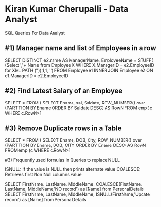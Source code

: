 # Kiran Kumar Cherupalli - Data Analyst

SQL Queries For Data Analyst

#1) Manager name and list of Employees in a row
----------------------------------------
SELECT DISTINCT e2.name AS ManagerName, EmployeeName = STUFF(
(Select ','+ Name from Employee X WHERE X.ManagerID = e2.EmployeeID for XML PATH ('')),1,1, '')
FROM Employee e1
INNER JOIN Employee e2
ON e1.ManagerID = e2.EmployeeID

#2) Find Latest Salary of an Employee
----------------------------------------------
SELECT * FROM (
SELECT Ename, sal, Saldate, ROW_NUMBER() over (PARTITION BY Ename ORDER BY Saldate DESC) AS RowN FROM emp
)c 
WHERE c.RowN>1

#3) Remove Duplicate rows in a Table
----------------------------------------------
SELECT * FROM (
SELECT Ename, DOB, City, ROW_NUMBER() over (PARTITION BY Ename, DOB, CITY ORDER BY Ename DESC) AS RowN FROM emp
)c 
WHERE c.RowN>1

#3) Frequently used formulas in Queries to replace NULL

 ISNULL: If the value is NULL then prints alternate value
 COALESCE: Retrieves first Non Null columns value

SELECT FirstName, LastName, MiddleName, COALESCE(FirstName, LastName, MiddleName,'NO record') as [Name] from PersonalDetails
SELECT FirstName, LastName, MiddleName, ISNULL(FirstName,'Update record') as [Name] from PersonalDetails
